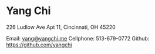 Yang Chi
==============

226 Ludlow Ave Apt 11, Cincinnati, OH 45220

Email: yang@yangchi.me   Cellphone: 513-679-0772   Github: https://github.com/yangchi

